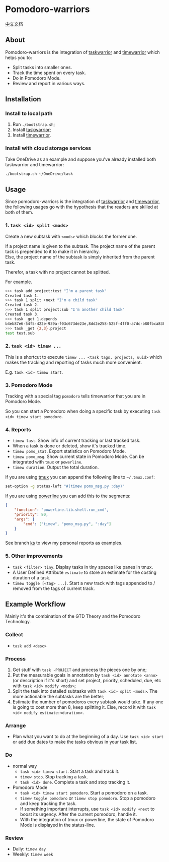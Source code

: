 # Pomodoro-warriors

[中文文档](./读我.md)

## About

Pomodoro-warriors is the integration of [taskwarrior](https://taskwarrior.org/docs/) and [timewarrior](https://taskwarrior.org/docs/timewarrior/) which helps you to:

* Split tasks into smaller ones.
* Track the time spent on every task.
* Do in Pomodoro Mode.
* Review and report in various ways.

## Installation

### Install to local path

1. Run `./bootstrap.sh`;
2. Install [taskwarrior](https://taskwarrior.org/download/);
3. Install [timewarrior](https://taskwarrior.org/docs/timewarrior/download.html).

### Install with cloud storage services

Take OneDrive as an example and suppose you've already installed both taskwarrior and timewarrior:

```bash
./bootstrap.sh ~/OneDrive/task
```

## Usage

Since pomodoro-warriors is the integration of [taskwarrior](https://taskwarrior.org/docs/) and [timewarrior](https://taskwarrior.org/docs/timewarrior/), the following usages go with the hypothesis that the readers are skilled at both of them.

### 1. `task <id> split <mods>`

Create a new subtask with `<mods>` which blocks the former one.

If a project name is given to the subtask. The project name of the parent task is prepended to it to make it in hierarchy.  
Else, the project name of the subtask is simply inherited from the parent task.

Therefor, a task with no project cannot be splitted.

For example.

```bash
>>> task add project:test "I'm a parent task"
Created task 1.
>>> task 1 split +next "I'm a child task"
Created task 2.
>>> task 1 split project:sub "I'm another child task"
Created task 3.
>>> task _get 1.depends
b4eb87e6-54f5-422e-939a-f03c673de23e,8dd2e258-525f-4ff0-a7dc-b80fbca8387c
>>> task _get {2,3}.project
test test.sub
```

### 2. `task <id> timew ...`

This is a shortcut to execute `timew ... <task tags, projects, uuid>` which makes the tracking and reporting of tasks much more convenient.

E.g. `task <id> timew start`.

### 3. Pomodoro Mode

Tracking with a special tag `pomodoro` tells timewarrior that you are in Pomodoro Mode.

So you can start a Pomodoro when doing a specific task by executing `task <id> timew start pomodoro`.

### 4. Reports

* `timew last`. Show info of current tracking or last tracked task.
* When a task is done or deleted, show it's tracked time.
* `timew pomo_stat`. Export statistics on Pomodoro Mode.
* `timew pomo_msg`. Show current state in Pomodoro Mode. Can be integrated with `tmux` or `powerline`.
* `timew duration`. Output the total duration.

If you are using [tmux](https://github.com/tmux/tmux) you can append the following line to `~/.tmux.conf`:

```bash
set-option -g status-left "#(timew pomo_msg.py :day)"
```

If you are using [powerline](https://github.com/powerline/powerline) you can add this to the segments:

```json
{
    "function": "powerline.lib.shell.run_cmd",
    "priority": 80,
    "args": {
        "cmd": ["timew", "pomo_msg.py", ":day"]
    }
}
```

See branch [ks](https://github.com/cf020031308/pomodoro-warriors/tree/ks) to view my personal reports as examples.

### 5. Other improvements

* `task <filter> tiny`. Display tasks in tiny spaces like panes in tmux.
* A User Defined Attribute `estimate` to store an estimate for the costing duration of a task.
* `timew toggle [<tag> ...]`. Start a new track with tags appended to / removed from the tags of current track.

## Example Workflow

Mainly it's the combination of the GTD Theory and the Pomodoro Technology.

### Collect

* `task add <desc>`

### Process

1. Get stuff with `task -PROJECT` and process the pieces one by one;
2. Put the measurable goals in annotation by `task <id> annotate <anno>` (or description if it's short) and set project, priority, scheduled, due, etc with `task <id> modify <mods>`;
3. Split the task into detailed subtasks with `task <id> split <mods>`. The more actionable the subtasks are the better;
4. Estimate the number of pomodoros every subtask would take. If any one is going to cost more than 8, keep splitting it. Else, record it with `task <id> modify estimate:<duration>`.

### Arrange

* Plan what you want to do at the beginning of a day. Use `task <id> start` or add due dates to make the tasks obvious in your task list.

### Do

* normal way
    + `task <id> timew start`. Start a task and track it.
    + `timew stop`. Stop tracking a task.
    + `task <id> done`. Complete a task and stop tracking it.
* Pomodoro Mode
    + `task <id> timew start pomodoro`. Start a pomodoro on a task.
    + `timew toggle pomodoro` or `timew stop pomodoro`. Stop a pomodoro and keep tracking the task.
    + If something important interrupts, use `task <id> modify +next` to boost its urgency. After the current pomodoro, handle it.
    + With the integration of tmux or powerline, the state of Pomodoro Mode is displayed in the status-line.

### Review

* Daily: `timew day`
* Weekly: `timew week`

